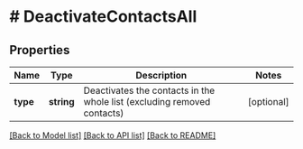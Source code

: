 # # DeactivateContactsAll

## Properties

Name | Type | Description | Notes
------------ | ------------- | ------------- | -------------
**type** | **string** | Deactivates the contacts in the whole list (excluding removed contacts) | [optional] 

[[Back to Model list]](../../README.md#documentation-for-models) [[Back to API list]](../../README.md#documentation-for-api-endpoints) [[Back to README]](../../README.md)


